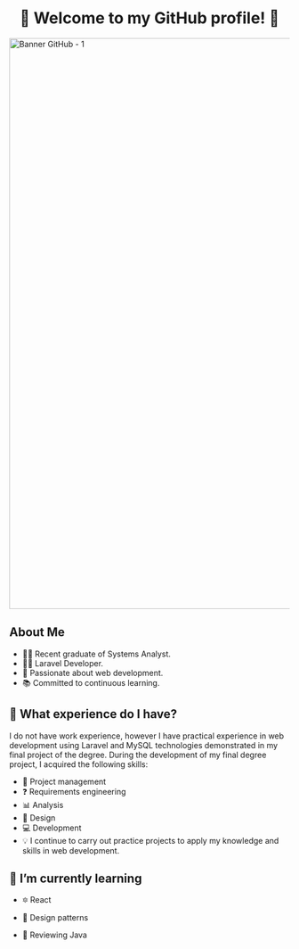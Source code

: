 <div align="center">
  <h1 align="center">👋 Welcome to my GitHub profile! 👋</h1> 
</div>
<img src="https://live.staticflickr.com/65535/53528907031_a5e7d1fe57_k.jpg" width="2048" height="1024" alt="Banner GitHub - 1"/>

## About Me
- 👨‍🎓 Recent graduate of Systems Analyst.
- 👨‍💻 Laravel Developer.
- 🚀 Passionate about web development.
- 📚 Committed to continuous learning.

## 🤔 What experience do I have?
I do not have work experience, however I have practical experience in web development using Laravel and MySQL technologies demonstrated in my final project of the degree.
During the development of my final degree project, I acquired the following skills:
- 📅 Project management
- ❓ Requirements engineering
- 📊 Analysis
- 🧮 Design
- 💻 Development
- 💡 I continue to carry out practice projects to apply my knowledge and skills in web development.

## 🌱 I’m currently learning
- 🔯 React
- 🧮 Design patterns
- 👀 Reviewing Java


  <!--
  **MarianoIvasiuta26/MarianoIvasiuta26** is a ✨ _special_ ✨ repository because its `README.md` (this file) appears on your GitHub profile.
  
  Here are some ideas to get you started:
  
  - 🔭 I’m currently working on ...
  -  ...
  - 👯 I’m looking to collaborate on ...
  - 🤔 I’m looking for help with ...
  - 💬 Ask me about ...
  - 📫 How to reach me: ...
  - 😄 Pronouns: ...
  - ⚡ Fun fact: ...
  -->


